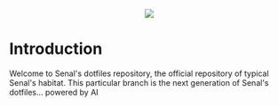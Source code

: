 <center>
<img src="./senal-dotfiles.png">
</center>

# Introduction

Welcome to Senal's dotfiles repository, the official repository of typical Senal's habitat.
This particular branch is the next generation of Senal's dotfiles... powered by AI